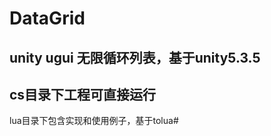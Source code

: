 # DataGrid
unity ugui 无限循环列表，基于unity5.3.5
-------------------------------------
cs目录下工程可直接运行
-------------------------------------
lua目录下包含实现和使用例子，基于tolua#

